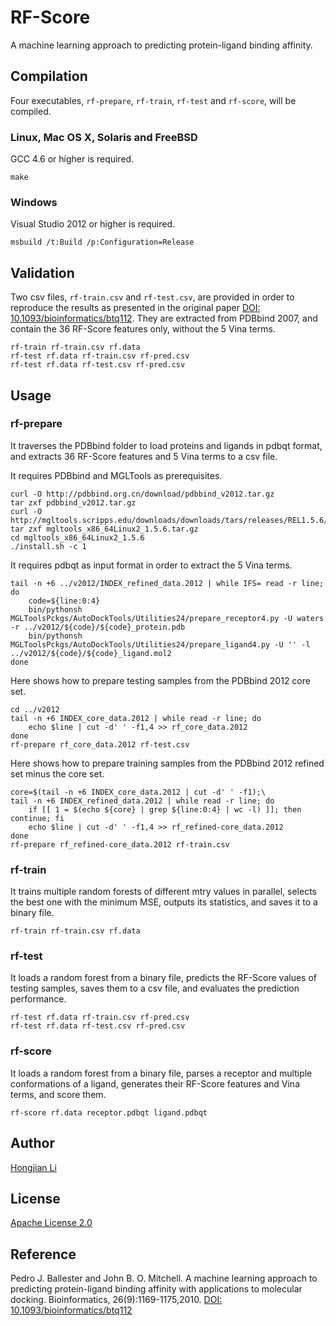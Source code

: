 RF-Score
========

A machine learning approach to predicting protein-ligand binding affinity.


Compilation
-----------

Four executables, `rf-prepare`, `rf-train`, `rf-test` and `rf-score`, will be compiled.

### Linux, Mac OS X, Solaris and FreeBSD

GCC 4.6 or higher is required.

	make

### Windows

Visual Studio 2012 or higher is required.

	msbuild /t:Build /p:Configuration=Release


Validation
----------

Two csv files, `rf-train.csv` and `rf-test.csv`, are provided in order to reproduce the results as presented in the original paper [DOI: 10.1093/bioinformatics/btq112]. They are extracted from PDBbind 2007, and contain the 36 RF-Score features only, without the 5 Vina terms.

	rf-train rf-train.csv rf.data
	rf-test rf.data rf-train.csv rf-pred.csv
	rf-test rf.data rf-test.csv rf-pred.csv


Usage
-----

### rf-prepare

It traverses the PDBbind folder to load proteins and ligands in pdbqt format, and extracts 36 RF-Score features and 5 Vina terms to a csv file.

It requires PDBbind and MGLTools as prerequisites.

	curl -O http://pdbbind.org.cn/download/pdbbind_v2012.tar.gz
	tar zxf pdbbind_v2012.tar.gz
	curl -O http://mgltools.scripps.edu/downloads/downloads/tars/releases/REL1.5.6/mgltools_x86_64Linux2_1.5.6.tar.gz
	tar zxf mgltools_x86_64Linux2_1.5.6.tar.gz
	cd mgltools_x86_64Linux2_1.5.6
	./install.sh -c 1

It requires pdbqt as input format in order to extract the 5 Vina terms.

	tail -n +6 ../v2012/INDEX_refined_data.2012 | while IFS= read -r line; do
		code=${line:0:4}
		bin/pythonsh MGLToolsPckgs/AutoDockTools/Utilities24/prepare_receptor4.py -U waters -r ../v2012/${code}/${code}_protein.pdb
		bin/pythonsh MGLToolsPckgs/AutoDockTools/Utilities24/prepare_ligand4.py -U '' -l ../v2012/${code}/${code}_ligand.mol2
	done

Here shows how to prepare testing samples from the PDBbind 2012 core set.

	cd ../v2012
	tail -n +6 INDEX_core_data.2012 | while read -r line; do
		echo $line | cut -d' ' -f1,4 >> rf_core_data.2012
	done
	rf-prepare rf_core_data.2012 rf-test.csv

Here shows how to prepare training samples from the PDBbind 2012 refined set minus the core set.

	core=$(tail -n +6 INDEX_core_data.2012 | cut -d' ' -f1);\
	tail -n +6 INDEX_refined_data.2012 | while read -r line; do
		if [[ 1 = $(echo ${core} | grep ${line:0:4} | wc -l) ]]; then continue; fi
		echo $line | cut -d' ' -f1,4 >> rf_refined-core_data.2012
	done
	rf-prepare rf_refined-core_data.2012 rf-train.csv

### rf-train

It trains multiple random forests of different mtry values in parallel, selects the best one with the minimum MSE, outputs its statistics, and saves it to a binary file.

	rf-train rf-train.csv rf.data

### rf-test

It loads a random forest from a binary file, predicts the RF-Score values of testing samples, saves them to a csv file, and evaluates the prediction performance.

	rf-test rf.data rf-train.csv rf-pred.csv
	rf-test rf.data rf-test.csv rf-pred.csv

### rf-score

It loads a random forest from a binary file, parses a receptor and multiple conformations of a ligand, generates their RF-Score features and Vina terms, and score them.

	rf-score rf.data receptor.pdbqt ligand.pdbqt


Author
------

[Hongjian Li]


License
-------

[Apache License 2.0]


Reference
---------

Pedro J. Ballester and John B. O. Mitchell. A machine learning approach to predicting protein-ligand binding affinity with applications to molecular docking. Bioinformatics, 26(9):1169-1175,2010. [DOI: 10.1093/bioinformatics/btq112]


[Hongjian Li]: http://www.cse.cuhk.edu.hk/~hjli
[Apache License 2.0]: http://www.apache.org/licenses/LICENSE-2.0
[DOI: 10.1093/bioinformatics/btq112]: http://dx.doi.org/10.1093/bioinformatics/btq112